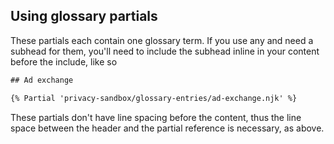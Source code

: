 ## Using glossary partials

These partials each contain one glossary term. If you use any and need a subhead for them, you'll need to include the subhead inline in your content before the include, like so

```txt
## Ad exchange

{% Partial 'privacy-sandbox/glossary-entries/ad-exchange.njk' %}
```
    
These partials don't have line spacing before the content, thus the line space between the header and the partial reference is necessary, as above.

